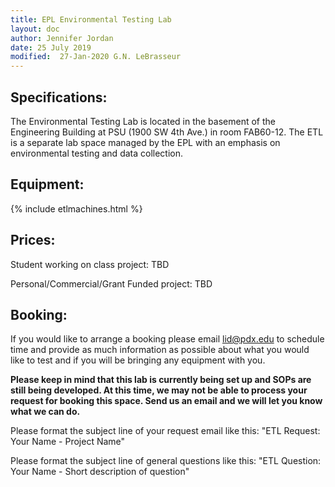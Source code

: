 ```yaml
---
title: EPL Environmental Testing Lab
layout: doc
author: Jennifer Jordan
date: 25 July 2019
modified:  27-Jan-2020 G.N. LeBrasseur
---
```


## Specifications:

The Environmental Testing Lab is located in the basement of the Engineering Building at PSU (1900 SW 4th Ave.) in room FAB60-12. The ETL is a separate lab space managed by the EPL with an emphasis on environmental testing and data collection.

## Equipment:

{% include etlmachines.html %}

<!---
# NOTES FOR FUTURE EDITS

* Thermal Vacuum Chamber: 
* Thin-Film Depositor: 
* Helmholtz Cage: [SOP]({{ site.url }}/doc/equip/testing/ETL/helmholtz-cage)
* Watlow Environmental Chamber:

Signal Generators: 
* ...

Spectrum Analyzer:
* ...

Power Supplies:
* BK Precision 8512 600W Programmable DC Electronic Load: [8512](https://www.bkprecision.com/products/dc-electronic-loads/8512-600-w-500-v-programmable-dc-electronic-load.html)
* Keithley 228A Voltage/Current Source: [228A](https://www.artisantg.com/TestMeasurement/63854/Keithley_228_228A_Programmable_Voltage_Current_Source)
* Heathkit ip-2718 Tri-power supply: [IP-2718](https://archive.org/details/HeathkitIP2718TriPowerSupply)
* Keithley 6430 Sub-Femtoamp Remote sourcemeter: [6430](https://www.tek.com/low-level-sensitive-and-specialty-instruments/high-resistance-low-current-electrometers-series-650-0)
* Keithley 2182 nanovoltmeter: [2182](https://www.testequity.com/documents/pdf/keithley/2182A.pdf)
* Keithley 2400 SoruceMeter: [2400](https://www.tek.com/keithley-source-measure-units/keithley-smu-2400-series-sourcemeter)
* Keithley 2420 3A Sourcemeter: [2420](https://www.tek.com/keithley-source-measure-units/keithley-smu-2400-series-sourcemeter-manual-1)

Oscilloscope:
* ...

Misc:
* Atomic Force Mircoscope, qscope 250 quesant: [quesant](https://www.hydrogen.uni-wuppertal.de/en/research/laborausstattung/atomic-force-microscope.html)
* Blue M Stabil-therm Gravity Oven: [stabil-therm](https://www.bmisurplus.com/products/43063-blue-m-ov-8a-stabil-therm-gravity-oven)
* Hummer II Technics: [hummerII](https://caeonline.com/buy/sputtering-systems/anatech-technics-hummer-ii/9053245)
* Olympus BHM Microscope: [bhm](http://www.alanwood.net/downloads/olympus-bh-bhm-instructions.pdf)
* Digital Ultrasonic Cleaner Isonic 2.1 Qt: [isonic](http://www.ultrasonic-cleaners.info/isonic/isonic-ultrasonic-cleaner-p4810-2-1qt-2-l-with-1000-ml-single-beaker-holder-set-for-diy-liposomal-vitamin-c/)

# END NOTES FOR FUTURE EDITS

--->

## Prices:
Student working on class project: TBD

Personal/Commercial/Grant Funded project: TBD

## Booking:
If you would like to arrange a booking please email lid@pdx.edu to schedule time and provide as much information as possible about what you would like to test and if you will be bringing any equipment with you. 

**Please keep in mind that this lab is currently being set up and SOPs are still being developed. At this time, we may not be able to process your request for booking this space. Send us an email and we will let you know what we can do.**

Please format the subject line of your request email like this: "ETL Request: Your Name - Project Name"

Please format the subject line of general questions like this: "ETL Question: Your Name - Short description of question"
